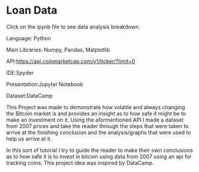 # Loan Data
Click on the ipynb file to see data analysis breakdown.

Language: Python

Main Libraries: Numpy, Pandas, Matplotlib

API:https://api.coinmarketcap.com/v1/ticker/?limit=0

IDE:Spyder

Presentation:Jupyter Notebook

Dataset:DataCamp

This Project was made to demonstrate how volatile and always changing the Bitcoin market is and provides an insight as to how safe it might be to make an investment on it. Using the aformentioned API I made a dataset from 2007 prices and take the reader through the steps that were taken to arrive at the finishing conclusion and the analysis/graphs that were used to help us arrive at it.

In this sort of tutorial I try to guide the reader to make their own conclusions as to how safe it is to invest in bitcoin using data from 2007 using an api for tracking coins. This project idea was inspired by DataCamp.
